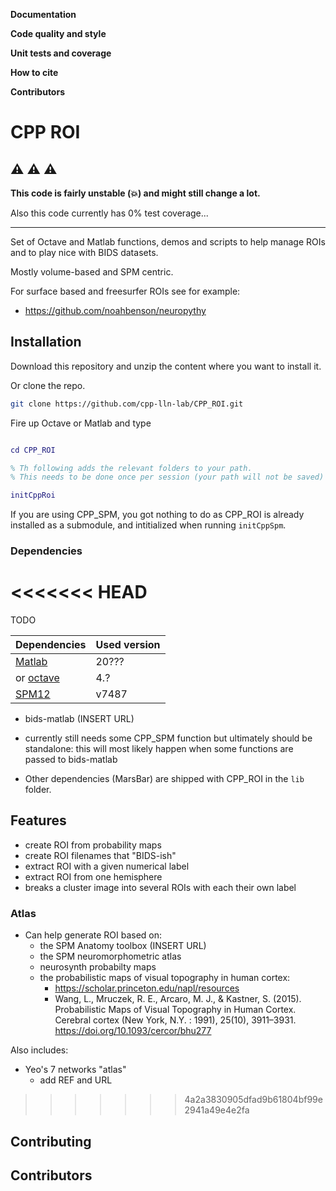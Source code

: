 <!-- lint disable -->

**Documentation**

**Code quality and style**

**Unit tests and coverage**

**How to cite**

**Contributors**

# CPP ROI

## :warning: :warning: :warning:

**This code is fairly unstable (:boom:) and might still change a lot.**

Also this code currently has 0% test coverage...

---

Set of Octave and Matlab functions, demos and scripts to help manage ROIs and to
play nice with BIDS datasets.

Mostly volume-based and SPM centric.

For surface based and freesurfer ROIs see for example:

-   https://github.com/noahbenson/neuropythy

## Installation

Download this repository and unzip the content where you want to install it.

Or clone the repo.

```bash
git clone https://github.com/cpp-lln-lab/CPP_ROI.git
```

Fire up Octave or Matlab and type

```matlab

cd CPP_ROI

% Th following adds the relevant folders to your path.
% This needs to be done once per session (your path will not be saved)

initCppRoi

```

If you are using CPP_SPM, you got nothing to do as CPP_ROI is already installed
as a submodule, and intitialized when running `initCppSpm`.

### Dependencies

<<<<<<< HEAD
=======
TODO

| Dependencies                                               | Used version |
| ---------------------------------------------------------- | ------------ |
| [Matlab](https://www.mathworks.com/products/matlab.html)   | 20???        |
| or [octave](https://www.gnu.org/software/octave/)          | 4.?          |
| [SPM12](https://www.fil.ion.ucl.ac.uk/spm/software/spm12/) | v7487        |

-   bids-matlab (INSERT URL)

-   currently still needs some CPP_SPM function but ultimately should be
    standalone: this will most likely happen when some functions are passed to
    bids-matlab

-   Other dependencies (MarsBar) are shipped with CPP_ROI in the `lib` folder.

## Features

-   create ROI from probability maps
-   create ROI filenames that "BIDS-ish"
-   extract ROI with a given numerical label
-   extract ROI from one hemisphere
-   breaks a cluster image into several ROIs with each their own label

### Atlas

-   Can help generate ROI based on:
    -   the SPM Anatomy toolbox (INSERT URL)
    -   the SPM neuromorphometric atlas
    -   neurosynth probabilty maps
    -   the probabilistic maps of visual topography in human cortex:
        -   https://scholar.princeton.edu/napl/resources
        -   Wang, L., Mruczek, R. E., Arcaro, M. J., & Kastner, S. (2015).
            Probabilistic Maps of Visual Topography in Human Cortex. Cerebral
            cortex (New York, N.Y. : 1991), 25(10), 3911–3931.
            https://doi.org/10.1093/cercor/bhu277

Also includes:

-   Yeo's 7 networks "atlas"
    -   add REF and URL

>>>>>>> 4a2a3830905dfad9b61804bf99e2941a49e4e2fa


## Contributing

## Contributors
